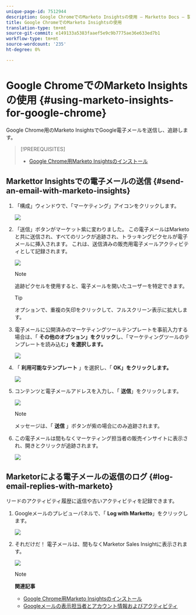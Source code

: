 ```yaml
---
unique-page-id: 7512944
description: Google ChromeでのMarketo Insightsの使用 — Marketto Docs — 製品ドキュメント
title: Google ChromeでのMarketo Insightsの使用
translation-type: tm+mt
source-git-commit: e149133a5383faaef5e9c9b7775ae36e633ed7b1
workflow-type: tm+mt
source-wordcount: '235'
ht-degree: 0%

---
```



# Google ChromeでのMarketo Insightsの使用 {#using-marketo-insights-for-google-chrome}

Google Chrome用のMarketo InsightsでGoogle電子メールを送信し、追跡します。

>[!PREREQUISITES]
>
>* [Google Chrome用Marketo Insightsのインストール](install-marketo-insights-for-google-chrome.md)

>



## Markettor Insightsでの電子メールの送信 {#send-an-email-with-marketo-insights}

1. 「構成」ウィンドウで、「マーケティング」アイコンをクリックします。

   ![](assets/image2015-10-5-14-3a57-3a53.png)

1. 「送信」ボタンがマーケット紫に変わりました。 この電子メールはMarketoと共に送信され、すべてのリンクが追跡され、トラッキングピクセルが電子メールに挿入されます。 これは、送信済みの販売用電子メールアクティビティとして記録されます。

   ![](assets/image2015-10-5-15-3a2-3a21.png)

   >[!NOTE]
   >
   >追跡ピクセルを使用すると、電子メールを開いたユーザーを特定できます。

   >[!TIP]
   >
   >オプションで、重複の矢印をクリックして、フルスクリーン表示に拡大します。

1. 電子メールに公開済みのマーケティングツールテンプレートを事前入力する場合は、「 **その他のオプション」をクリック**&#x200B;し、「マーケティングツールのテンプレートを読み込む&#x200B;**」を選択します。**

   ![](assets/image2015-10-5-15-3a6-3a50.png)

1. 「 **利用可能なテンプレート** 」を選択し、「 **OK」をクリックします。**

   ![](assets/image2015-10-5-15-3a11-3a44.png)

1. コンテンツと電子メールアドレスを入力し、「 **送信**」をクリックします。

   ![](assets/image2015-10-6-14-3a37-3a32.png)

   >[!NOTE]
   >
   >メッセージは、「 **送信** 」ボタンが紫の場合にのみ追跡されます。

1. この電子メールは間もなくマーケティング担当者の販売インサイトに表示され、開きとクリックが追跡されます。

   ![](assets/image2015-4-23-16-3a59-3a43.png)

## Marketorによる電子メールの返信のログ {#log-email-replies-with-marketo}

リードのアクティビティ履歴に返信や古いアクティビティを記録できます。

1. Googleメールのプレビューパネルで、「 **Log with Marketto**」をクリックします。

   ![](assets/image2015-4-23-17-3a0-3a42.png)

1. それだけだ！ 電子メールは、間もなくMarketor Sales Insightに表示されます。

   ![](assets/image2015-4-23-17-3a1-3a26.png)

   >[!NOTE]
   >
   >**関連記事**
   >
   >    
   >    
   >    * [Google Chrome用Marketo Insightsのインストール](install-marketo-insights-for-google-chrome.md)
   >    * [Googleメールの表示担当者とアカウント情報およびアクティビティ](view-person-and-account-information-and-activities-in-google-mail.md)


